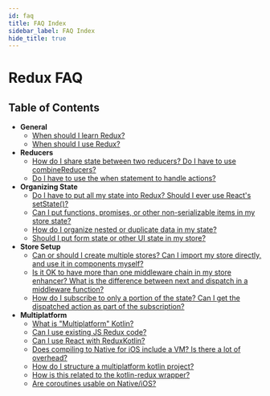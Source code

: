 ```yaml
---
id: faq
title: FAQ Index
sidebar_label: FAQ Index
hide_title: true
---
```


# Redux FAQ

## Table of Contents

- **General**
  - [When should I learn Redux?](faq/General.md#when-should-i-learn-redux)
  - [When should I use Redux?](faq/General.md#when-should-i-use-redux)
- **Reducers**
  - [How do I share state between two reducers? Do I have to use combineReducers?](faq/Reducers.md#how-do-i-share-state-between-two-reducers-do-i-have-to-use-combinereducers)
  - [Do I have to use the when statement to handle actions?](faq/Reducers.md#do-i-have-to-use-the-when-statement-to-handle-actions)
- **Organizing State**
  - [Do I have to put all my state into Redux? Should I ever use React's setState()?](faq/OrganizingState.md#do-i-have-to-put-all-my-state-into-redux-should-i-ever-use-reacts-setstate)
  - [Can I put functions, promises, or other non-serializable items in my store state?](faq/OrganizingState.md#can-i-put-functions-promises-or-other-non-serializable-items-in-my-store-state)
  - [How do I organize nested or duplicate data in my state?](faq/OrganizingState.md#how-do-i-organize-nested-or-duplicate-data-in-my-state)
  - [Should I put form state or other UI state in my store?](faq/OrganizingState.md#should-i-put-form-state-or-other-ui-state-in-my-store)
- **Store Setup**
  - [Can or should I create multiple stores? Can I import my store directly, and use it in components myself?](faq/StoreSetup.md#can-or-should-i-create-multiple-stores-can-i-import-my-store-directly-and-use-it-in-components-myself)
  - [Is it OK to have more than one middleware chain in my store enhancer? What is the difference between next and dispatch in a middleware function?](faq/StoreSetup.md#is-it-ok-to-have-more-than-one-middleware-chain-in-my-store-enhancer-what-is-the-difference-between-next-and-dispatch-in-a-middleware-function)
  - [How do I subscribe to only a portion of the state? Can I get the dispatched action as part of the subscription?](faq/StoreSetup.md#how-do-i-subscribe-to-only-a-portion-of-the-state-can-i-get-the-dispatched-action-as-part-of-the-subscription)
- **Multiplatform**
  - [What is "Multiplatform" Kotlin?](faq/Multiplatform.md#what-is-multiplatform-kotlin) 
  - [Can I use existing JS Redux code?](faq/Multiplatform.md#can-i-use-existing-js-redux-code)
  - [Can I use React with ReduxKotlin?](faq/Multiplatform.md#can-i-use-react-with-reduxkotlin)
  - [Does compiling to Native for iOS include a VM?  Is there a lot of overhead?](faq/Multiplatform.md#does-compiling-to-native-for-ios-include-a-vm-is-there-a-lot-of-overhead)
  - [How do I structure a multiplatform kotlin project?](faq/Multiplatform.md#how-do-i-structure-a-multiplatform-kotlin-project)
  - [How is this related to the kotlin-redux wrapper?](faq/Multiplatform.md#how-is-this-related-to-the-kotlin-redux-wrapper)
  - [Are coroutines usable on Native/iOS?](faq/Multiplatform.md#are-coroutines-usable-on-native-ios)

